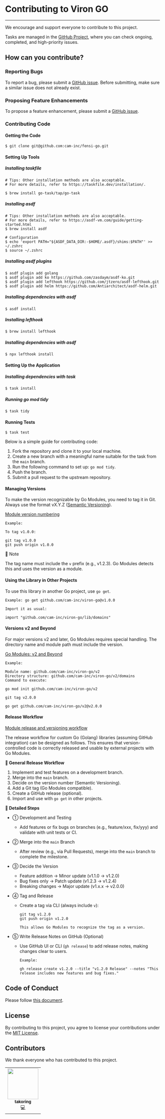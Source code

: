 # Contributing to Viron GO

---

We encourage and support everyone to contribute to this project.

Tasks are managed in the [GitHub Project](https://github.com/orgs/cam-inc/projects/2), where you can check ongoing, completed, and high-priority issues.

## How can you contribute?

### Reporting Bugs

To report a bug, please submit a [GitHub issue](https://github.com/cam-inc/viron-go/issues/new?assignees=&labels=bug&template=bug_report.md&title=). Before submitting, make sure a similar issue does not already exist.

### Proposing Feature Enhancements

To propose a feature enhancement, please submit a [GitHub issue](https://github.com/cam-inc/viron-go/issues/new?assignees=&labels=enhancement&template=feature_request.md&title=).

### Contributing Code

#### Getting the Code
```
$ git clone git@github.com:cam-inc/fensi-go.git
```

#### Setting Up Tools
##### Installing taskfile
```
# Tips: Other installation methods are also acceptable.
# For more details, refer to https://taskfile.dev/installation/.

$ brew install go-task/tap/go-task
```

##### Installing asdf
```
# Tips: Other installation methods are also acceptable.
# For more details, refer to https://asdf-vm.com/guide/getting-started.html
$ brew install asdf

# Configuration
$ echo 'export PATH="${ASDF_DATA_DIR:-$HOME/.asdf}/shims:$PATH"' >> ~/.zshrc
$ source ~/.zshrc
```

##### Installing asdf plugins
```
$ asdf plugin add golang
$ asdf plugin add ko https://github.com/zasdaym/asdf-ko.git
$ asdf plugin add lefthook https://github.com/jtzero/asdf-lefthook.git
$ asdf plugin add helm https://github.com/Antiarchitect/asdf-helm.git
```

##### Installing dependencies with asdf
```
$ asdf install
```

##### Installing lefthook
```
$ brew install lefthook
```

##### Installing dependencies with asdf
```
$ npx lefthook install
```

#### Setting Up the Application
##### Installing dependencies with task
```
$ task install
```

##### Running go mod tidy
```
$ task tidy
```

#### Running Tests
```
$ task test
```

Below is a simple guide for contributing code:

1. Fork the repository and clone it to your local machine.
2. Create a new branch with a meaningful name suitable for the task from the `main` branch.
3. Run the following command to set up: `go mod tidy`.
4. Push the branch.
5. Submit a pull request to the upstream repository.

#### Managing Versions
To make the version recognizable by Go Modules, you need to tag it in Git. Always use the format vX.Y.Z ([Semantic Versioning](https://semver.org)).

[Module version numbering](https://go.dev/doc/modules/version-numbers)
```
Example:

To tag v1.0.0:

git tag v1.0.0
git push origin v1.0.0
```

📌 Note

The tag name must include the `v` prefix (e.g., v1.2.3). Go Modules detects this and uses the version as a module.

#### Using the Library in Other Projects
To use this library in another Go project, use `go get`.
```
Example: go get github.com/cam-inc/viron-go@v1.0.0

Import it as usual:

import "github.com/cam-inc/viron-go/lib/domains"
```

#### Versions v2 and Beyond
For major versions v2 and later, Go Modules requires special handling. The directory name and module path must include the version.

[Go Modules: v2 and Beyond](https://go.dev/blog/v2-go-modules)
```
Example:

Module name: github.com/cam-inc/viron-go/v2
Directory structure: github.com/cam-inc/viron-go/v2/domains
Command to execute:

go mod init github.com/cam-inc/viron-go/v2

git tag v2.0.0

go get github.com/cam-inc/viron-go/v2@v2.0.0
```

#### Release Workflow
[Module release and versioning workflow](https://go.dev/doc/modules/release-workflow)

The release workflow for custom Go (Golang) libraries (assuming GitHub integration) can be designed as follows. This ensures that version-controlled code is correctly released and usable by external projects with Go Modules.

**🔁 General Release Workflow**

1. Implement and test features on a development branch.
2. Merge into the `main` branch.
3. Decide on the version number (Semantic Versioning).
4. Add a Git tag (Go Modules compatible).
5. Create a GitHub release (optional).
6. Import and use with `go get` in other projects.

**📌 Detailed Steps**

- ① Development and Testing
  - Add features or fix bugs on branches (e.g., feature/xxx, fix/yyy) and validate with unit tests or CI.

- ② Merge into the `main` Branch
  - After review (e.g., via Pull Requests), merge into the `main` branch to complete the milestone.

- ③ Decide the Version
  - Feature addition → Minor update (v1.1.0 → v1.2.0)
  - Bug fixes only → Patch update (v1.2.3 → v1.2.4)
  - Breaking changes → Major update (v1.x.x → v2.0.0)

- ④ Tag and Release
  - Create a tag via CLI (always include `v`):
    ```
    git tag v1.2.0
    git push origin v1.2.0

    This allows Go Modules to recognize the tag as a version.
    ```

- ⑤ Write Release Notes on GitHub (Optional)
  - Use GitHub UI or CLI (`gh release`) to add release notes, making changes clear to users.
    ```
    Example:

    gh release create v1.2.0 --title "v1.2.0 Release" --notes "This release includes new features and bug fixes."
    ```

## Code of Conduct

Please follow [this document](./CODE_OF_CONDUCT.md).

## License

By contributing to this project, you agree to license your contributions under the [MIT License](./LICENSE).

## Contributors

We thank everyone who has contributed to this project.

<table>
  <tr>
    <td align="center"><a href="https://github.com/takoring"><img src="https://avatars.githubusercontent.com/u/24517668?v=4" width="100px;" alt=""/><br /><sub><b>takoring</b></sub></a><br />💻</td>
  </tr>
</table>
